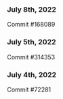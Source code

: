 ### July 8th, 2022

Commit #168089

### July 5th, 2022

Commit #314353


### July 4th, 2022

Commit #72281
